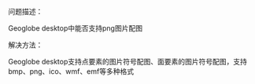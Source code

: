问题描述：

Geoglobe desktop中能否支持png图片配图

解决方法：

Geoglobe desktop支持点要素的图片符号配图、面要素的图片符号配图，支持bmp、png、ico、wmf、emf等多种格式

